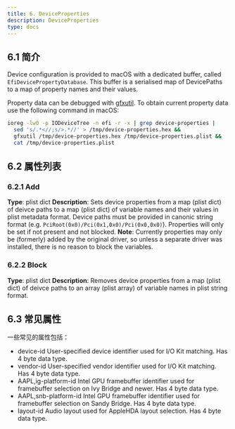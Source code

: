 ```yaml
---
title: 6. DeviceProperties
description: DeviceProperties
type: docs
---
```


## 6.1 简介

Device configuration is provided to macOS with a dedicated buffer, called `EfiDevicePropertyDatabase`. This buffer is a serialised map of DevicePaths to a map of property names and their values.

Property data can be debugged with [gfxutil](https://github.com/acidanthera/gfxutil). To obtain current property data use the following command in macOS:

```bash
ioreg -lw0 -p IODeviceTree -n efi -r -x | grep device-properties |
  sed 's/.*<//;s/>.*//' > /tmp/device-properties.hex &&
  gfxutil /tmp/device-properties.hex /tmp/device-properties.plist &&
  cat /tmp/device-properties.plist
```

## 6.2 属性列表

### 6.2.1 Add

**Type**: plist dict
**Description**: Sets device properties from a map (plist dict) of deivce paths to a map (plist dict) of variable names and their values in plist metadata format. Device paths must be provided in canonic string format (e.g. `PciRoot(0x0)/Pci(0x1,0x0)/Pci(0x0,0x0)`). Properties will only be set if not present and not blocked.
**Note**: Currently properties may only be (formerly) added by the original driver, so unless a separate driver was installed, there is no reason to block the variables.

### 6.2.2 Block

**Type**: plist dict
**Description**: Removes device properties from a map (plist dict) of deivce paths to an array (plist array) of variable names in plist string format.

## 6.3 常见属性

一些常见的属性包括：

- device-id
  User-specified device identifier used for I/O Kit matching. Has 4 byte data type.
- vendor-id
  User-specified vendor identifier used for I/O Kit matching. Has 4 byte data type.
- AAPL,ig-platform-id
  Intel GPU framebuffer identifier used for framebuffer selection on Ivy Bridge and newer. Has 4 byte data type.
- AAPL,snb-platform-id
  Intel GPU framebuffer identifier used for framebuffer selection on Sandy Bridge. Has 4 byte data type.
- layout-id
  Audio layout used for AppleHDA layout selection. Has 4 byte data type.